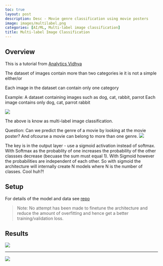 ```yaml
---
toc: true
layout: post
description: Desc - Movie genre classification using movie posters
image: images/multilabel.png
categories: [AI/ML, Multi-label image classification]
title: Multi-label Image Classification
---
```


## Overview    
This is a tutorial from [Analytics Vidhya](https://www.analyticsvidhya.com/blog/2019/04/build-first-multi-label-image-classification-model-python/#)

The dataset of images contain more than two categories ie it is not a simple either/or 

Each image in the dataset can contain only one category

Example: A dataset containing images such as dog, cat, rabbit, parrot
Each image contains only dog, cat, parrot rabbit

![]({{"/"|relative_url}}/images/multi-label-img-class.png)

The above is know as multi-label image classification.

Question: Can we predict the genre of a movie by looking at the movie poster? And ofcourse a movie can belong to more than one genre.
![]({{"/"|relative_url}}/images/multi-label-img-class-2.png)

The key is in the output layer - use a sigmoid activation instead of softmax. With Softmax as the probablity of one increases the probability of the other classses decrease (becuase the sum must equal 1). With Sigmoid however the probabilities are independent of each other. So with sigmoid the architecture will internally create N models where N is the number of classes. Cool huh?!

## Setup     
For details of the model and data see [repo](https://github.com/onpointai/multilabel-image-classification)
> Note: No attempt has been made to finetune the architecture and reduce the amount of overfitting and hence get a better training/validation loss.

## Results     
![]({{"/"|relative_url}}/images/multi-label-op-1.png)

---

![]({{"/"|relative_url}}/images/onpointai_logo.gif)

